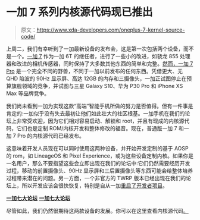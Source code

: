 # 一加 7 系列内核源代码现已推出

> 原文：<https://www.xda-developers.com/oneplus-7-kernel-source-code/>

上周二，我们有幸听到了一加最新设备的发布会，这是第一次包括两个设备，而不是一个。[一加 7](https://www.xda-developers.com/oneplus-7-qualcomm-snapdragon-855-teardrop-notch/) 作为一加 6T 的继任者，进行了一些小的改进，如骁龙 855 处理器和改进的相机传感器，同时保持了大多数其他东西的简单和完整。[然而，一加 7 Pro](https://www.xda-developers.com/oneplus-7-pro-review/) 是一个完全不同的野兽，不同于一加以前发布的任何东西。凭借更大、无 QHD 陷波的 90Hz 显示屏、高达 12GB 的内存和三摄像头，一加正试图停止在预算旗舰领域的竞争，并试图与三星 Galaxy S10、华为 P30 Pro 和 iPhone XS Max 等品牌竞争。

我们尚未看到一加为实现这款“高端”智能手机所做的努力是否值得。但有一件事是肯定的:一加似乎没有失去最初让他们如此壮大的社区根基。一加手机在我们的论坛上非常受欢迎，因为它们相对容易启动、解锁和 root，并且有现成的内核源代码，它们也是定制 ROM/内核开发和整体修改的福音。现在，普通版一加 7 和一加 7 Pro 的内核源代码已经发布。

这意味着开发人员现在可以同时使用这两种设备，并开始开发定制的基于 AOSP 的 rom，如 LineageOS 和 Pixel Experience，或为这些设备定制内核。如果你是一名用户，那么不要指望这些会立即出现在我们的论坛中:它们仍然需要经历开发过程，移动的前置摄像头、90Hz 显示屏和三后置摄像头等东西可能会给整体培养过程带来潜在的问题。另一方面，一个非官方的 TWRP 版本已经出现在我们的论坛上，所以开发应该会很快恢复，特别是自从一加[重启了开发者项目](https://www.xda-developers.com/oneplus-developer-program-custom-rom-kernels/)。

[**一加七大论坛**](https://forum.xda-developers.com/oneplus-7) [**一加七大论坛**](https://forum.xda-developers.com/oneplus-7-pro)

尽管如此，我们仍然很期待这两款设备的发展。你可以在这里查看内核源代码[。](https://github.com/OnePlusOSS/android_kernel_oneplus_sm8150)
